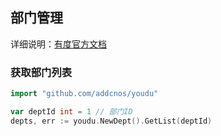 ## 部门管理

详细说明：[有度官方文档](https://youdu.im/doc/api/c01_00012.html) 

### 获取部门列表

```go
import "github.com/addcnos/youdu"

var deptId int = 1 // 部门ID
depts, err := youdu.NewDept().GetList(deptId)
```